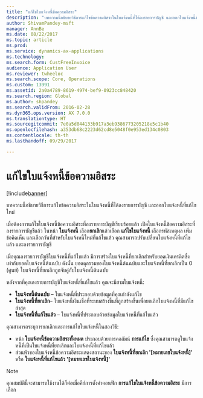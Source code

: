 ```yaml
---
title: "แก้ไขใบแจ้งหนี้ข้อความอิสระ"
description: "บทความนี้อธิบายวิธีการแก้ไขข้อความอิสระในใบแจ้งหนี้ที่ได้ลงรายการบัญชี และออกใบแจ้งหนี้ที่แก้ไขใหม่"
author: ShivamPandey-msft
manager: AnnBe
ms.date: 08/22/2017
ms.topic: article
ms.prod: 
ms.service: dynamics-ax-applications
ms.technology: 
ms.search.form: CustFreeInvoice
audience: Application User
ms.reviewer: twheeloc
ms.search.scope: Core, Operations
ms.custom: 13991
ms.assetid: 2a0a4789-8619-4974-bef9-0923cc848420
ms.search.region: Global
ms.author: shpandey
ms.search.validFrom: 2016-02-28
ms.dyn365.ops.version: AX 7.0.0
ms.translationtype: HT
ms.sourcegitcommit: 7e0a5d044133b917a3eb9386773205218e5c1b40
ms.openlocfilehash: a353db68c2223d62cd8e5048f0e953ed134c0803
ms.contentlocale: th-th
ms.lasthandoff: 09/29/2017

---
```


# <a name="correct-a-free-text-invoice"></a>แก้ไขใบแจ้งหนี้ข้อความอิสระ

[!include[banner](../includes/banner.md)]


บทความนี้อธิบายวิธีการแก้ไขข้อความอิสระในใบแจ้งหนี้ที่ได้ลงรายการบัญชี และออกใบแจ้งหนี้ที่แก้ไขใหม่

เมื่อต้องการแก้ไขใบแจ้งหนี้ข้อความอิสระที่ลงรายการบัญชีเรียบร้อยแล้ว เปิดใบแจ้งหนี้ข้อความอิสระที่ลงรายการบัญชีแล้ว ในหน้า **ใบแจ้งหนี้** เลือก**ยกเลิก**แล้วเลือก **แก้ไขใบแจ้งหนี้** เลือกรหัสเหตุผล เพิ่มข้อคิดเห็น และเลือกวันที่สำหรับใบแจ้งหนี้ใหม่ที่แก้ไขแล้ว คุณสามารถปรับเปลี่ยนใบแจ้งหนี้ที่แก้ไขแล้ว และลงรายการบัญชี 

เมื่อคุณลงรายการบัญชีใบแจ้งหนี้ที่แก้ไขแล้ว มีการสร้างใบแจ้งหนี้ที่ยกเลิกสำหรับยอดเงินเครดิตซึ่งเท่ากับยอดใบแจ้งหนี้ต้นฉบับ ดังนั้น ยอดดุลรวมของใบแจ้งหนี้ต้นฉบับและใบแจ้งหนี้ที่ยกเลิกเป็น 0 (ศูนย์) ใบแจ้งหนี้ที่ยกเลิกถูกจับคู่กับใบแจ้งหนี้ต้นฉบับ 

หลังจากที่คุณลงรายการบัญชีใบแจ้งหนี้ที่แก้ไขแล้ว คุณจะมีสามใบแจ้งหนี้:

-   **ใบแจ้งหนี้ต้นฉบับ** – ใบแจ้งหนี้ที่ประกอบด้วยข้อมูลที่คุณกำลังแก้ไข
-   **ใบแจ้งหนี้ที่ยกเลิก**– ใบแจ้งหนี้เงินเชื่อที่ระบบสร้างขึ้นที่ถูกสร้างขึ้นเพื่อยกเลิกใบแจ้งหนี้ที่มีแก้ไขล่าสุด
-   **ใบแจ้งหนี้ที่แก้ไขแล้ว** – ใบแจ้งหนี้ที่ประกอบด้วยข้อมูลใบแจ้งหนี้ที่แก้ไขแล้ว

คุณสามารถระบุการยกเลิกและการแก้ไขใบแจ้งหนี้ในสองวิธี:

-   หน้า **ใบแจ้งหนี้ข้อความอิสระทั้งหมด** ประกอบด้วยการคอลัมน์ **การแก้ไข** ซึ่งคุณสามารถดูใบแจ้งหนี้ที่เป็นใบแจ้งหนี้ที่ยกเลิกและใบแจ้งหนี้ที่แก้ไขแล้ว
-   ส่วนหัวของใบแจ้งหนี้ข้อความอิสระแสดงสถานะของ **ใบแจ้งหนี้ที่ยกเลิก '\[หมายเลขใบแจ้งหนี้\]'** หรือ **ใบแจ้งหนี้ที่แก้ไขแล้ว '\[หมายเลขใบแจ้งหนี้\]'**

> [!NOTE]
> คุณสมบัตินี้จะสามารถใช้งานได้ก็ต่อเมื่อคีย์การตั้งค่าคอนฟิก **การแก้ไขใบแจ้งหนี้ข้อความอิสระ** มีการเลือก




